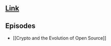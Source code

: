 ## [Link](https://future.a16z.com/a16z-podcast/)
## Episodes
 - [[Crypto and the Evolution of Open Source]]

